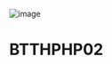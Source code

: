 ![image](https://user-images.githubusercontent.com/121292439/224764911-3c4531e9-28aa-45b7-aa2f-45b1d3fa6861.png)
# BTTHPHP02

